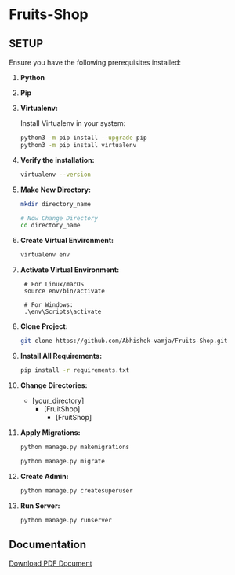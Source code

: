 # Fruits-Shop

## SETUP

Ensure you have the following prerequisites installed:

1. **Python**
2. **Pip**
3. **Virtualenv:**

   Install Virtualenv in your system:

   ```bash
   python3 -m pip install --upgrade pip
   python3 -m pip install virtualenv

4. **Verify the installation:**

    ```bash
    virtualenv --version

5. **Make New Directory:**

    ```bash
    mkdir directory_name

    # Now Change Directory
    cd directory_name

6. **Create Virtual Environment:**

    ```bash
    virtualenv env

7. **Activate Virtual Environment:**

        # For Linux/macOS
        source env/bin/activate

        # For Windows:
        .\env\Scripts\activate

8. **Clone Project:**

    ```bash
    git clone https://github.com/Abhishek-vamja/Fruits-Shop.git

9. **Install All Requirements:**

    ```bash
    pip install -r requirements.txt

10. **Change Directories:**

    - [your_directory]
        - [FruitShop]
            - [FruitShop]

11. **Apply Migrations:**
 
    ```bash
    python manage.py makemigrations

    python manage.py migrate

12. **Create Admin:**

    ```bash
    python manage.py createsuperuser

13. **Run Server:**

    ```bash
    python manage.py runserver

## Documentation

[Download PDF Document](Fruitshop.pdf)